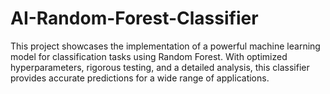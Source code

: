 # AI-Random-Forest-Classifier
This project showcases the implementation of a powerful machine learning model for classification tasks using Random Forest. With optimized hyperparameters, rigorous testing, and a detailed analysis, this classifier provides accurate predictions for a wide range of applications. 
